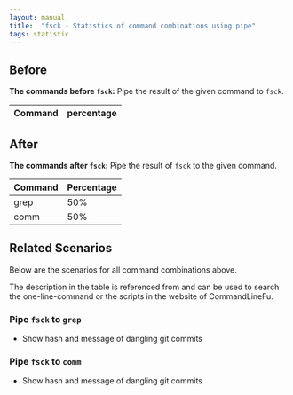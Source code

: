 ```yaml
---
layout: manual
title:  "fsck - Statistics of command combinations using pipe"
tags: statistic
---
```


## Before

__The commands before `fsck`:__ Pipe the result of the given command to `fsck`.

| Command | percentage |
|--------|--------|



## After

__The commands after `fsck`:__ Pipe the result of `fsck` to the given command.

| Command | Percentage | 
|-------|--------|
| grep | 50% |
| comm | 50% |



## Related Scenarios

Below are the scenarios for all command combinations above.

The description in the table is referenced from and can be used to search the one-line-command or the scripts in the website of CommandLineFu.




### Pipe `fsck` to `grep`

- Show hash and message of dangling git commits

            
### Pipe `fsck` to `comm`

- Show hash and message of dangling git commits

            
